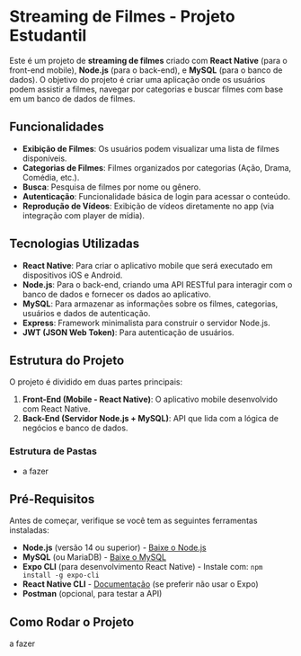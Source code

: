 # Streaming de Filmes - Projeto Estudantil

Este é um projeto de **streaming de filmes** criado com **React Native** (para o front-end mobile), **Node.js** (para o back-end), e **MySQL** (para o banco de dados). O objetivo do projeto é criar uma aplicação onde os usuários podem assistir a filmes, navegar por categorias e buscar filmes com base em um banco de dados de filmes.

## Funcionalidades

- **Exibição de Filmes**: Os usuários podem visualizar uma lista de filmes disponíveis.
- **Categorias de Filmes**: Filmes organizados por categorias (Ação, Drama, Comédia, etc.).
- **Busca**: Pesquisa de filmes por nome ou gênero.
- **Autenticação**: Funcionalidade básica de login para acessar o conteúdo.
- **Reprodução de Vídeos**: Exibição de vídeos diretamente no app (via integração com player de mídia).
  
## Tecnologias Utilizadas

- **React Native**: Para criar o aplicativo mobile que será executado em dispositivos iOS e Android.
- **Node.js**: Para o back-end, criando uma API RESTful para interagir com o banco de dados e fornecer os dados ao aplicativo.
- **MySQL**: Para armazenar as informações sobre os filmes, categorias, usuários e dados de autenticação.
- **Express**: Framework minimalista para construir o servidor Node.js.
- **JWT (JSON Web Token)**: Para autenticação de usuários.

## Estrutura do Projeto

O projeto é dividido em duas partes principais:

1. **Front-End (Mobile - React Native)**: O aplicativo mobile desenvolvido com React Native.
2. **Back-End (Servidor Node.js + MySQL)**: API que lida com a lógica de negócios e banco de dados.

### Estrutura de Pastas

- a fazer

  
## Pré-Requisitos

Antes de começar, verifique se você tem as seguintes ferramentas instaladas:

- **Node.js** (versão 14 ou superior) - [Baixe o Node.js](https://nodejs.org/)
- **MySQL** (ou MariaDB) - [Baixe o MySQL](https://dev.mysql.com/downloads/installer/)
- **Expo CLI** (para desenvolvimento React Native) - Instale com: `npm install -g expo-cli`
- **React Native CLI** - [Documentação](https://reactnative.dev/docs/environment-setup) (se preferir não usar o Expo)
- **Postman** (opcional, para testar a API)

## Como Rodar o Projeto

a fazer
